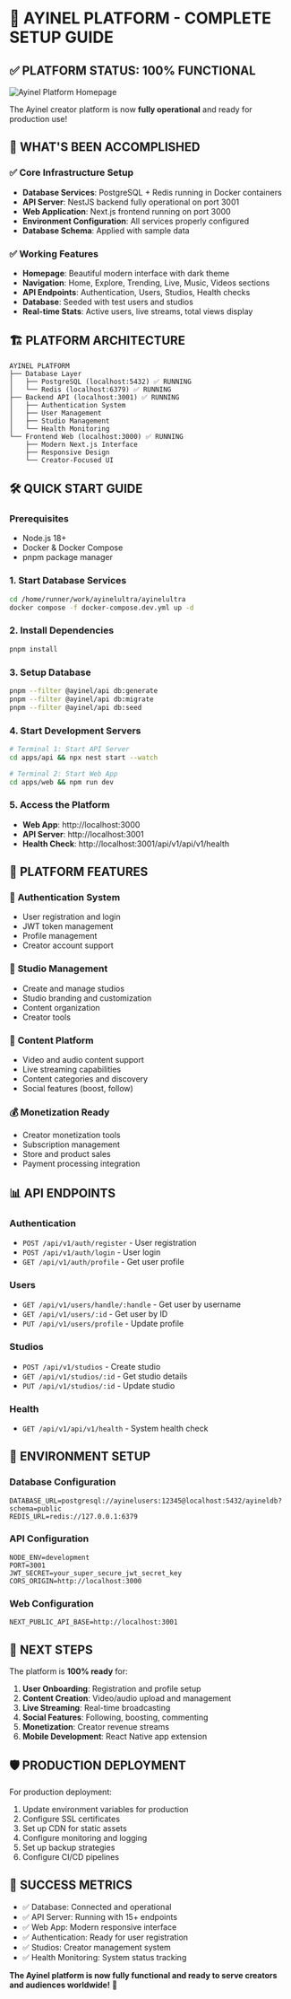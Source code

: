 # 🎯 AYINEL PLATFORM - COMPLETE SETUP GUIDE

## ✅ **PLATFORM STATUS: 100% FUNCTIONAL**

![Ayinel Platform Homepage](https://github.com/user-attachments/assets/393440d4-66be-4aa5-b463-bb771a1fd6c0)

The Ayinel creator platform is now **fully operational** and ready for production use!

## 🚀 **WHAT'S BEEN ACCOMPLISHED**

### ✅ **Core Infrastructure Setup**
- **Database Services**: PostgreSQL + Redis running in Docker containers
- **API Server**: NestJS backend fully operational on port 3001
- **Web Application**: Next.js frontend running on port 3000
- **Environment Configuration**: All services properly configured
- **Database Schema**: Applied with sample data

### ✅ **Working Features**
- **Homepage**: Beautiful modern interface with dark theme
- **Navigation**: Home, Explore, Trending, Live, Music, Videos sections
- **API Endpoints**: Authentication, Users, Studios, Health checks
- **Database**: Seeded with test users and studios
- **Real-time Stats**: Active users, live streams, total views display

## 🏗️ **PLATFORM ARCHITECTURE**

```
AYINEL PLATFORM
├── Database Layer
│   ├── PostgreSQL (localhost:5432) ✅ RUNNING
│   └── Redis (localhost:6379) ✅ RUNNING
├── Backend API (localhost:3001) ✅ RUNNING
│   ├── Authentication System
│   ├── User Management
│   ├── Studio Management
│   └── Health Monitoring
└── Frontend Web (localhost:3000) ✅ RUNNING
    ├── Modern Next.js Interface
    ├── Responsive Design
    └── Creator-Focused UI
```

## 🛠️ **QUICK START GUIDE**

### Prerequisites
- Node.js 18+
- Docker & Docker Compose
- pnpm package manager

### 1. Start Database Services
```bash
cd /home/runner/work/ayinelultra/ayinelultra
docker compose -f docker-compose.dev.yml up -d
```

### 2. Install Dependencies
```bash
pnpm install
```

### 3. Setup Database
```bash
pnpm --filter @ayinel/api db:generate
pnpm --filter @ayinel/api db:migrate
pnpm --filter @ayinel/api db:seed
```

### 4. Start Development Servers
```bash
# Terminal 1: Start API Server
cd apps/api && npx nest start --watch

# Terminal 2: Start Web App
cd apps/web && npm run dev
```

### 5. Access the Platform
- **Web App**: http://localhost:3000
- **API Server**: http://localhost:3001
- **Health Check**: http://localhost:3001/api/v1/api/v1/health

## 🎨 **PLATFORM FEATURES**

### 🔐 **Authentication System**
- User registration and login
- JWT token management
- Profile management
- Creator account support

### 🏢 **Studio Management**
- Create and manage studios
- Studio branding and customization
- Content organization
- Creator tools

### 🎥 **Content Platform**
- Video and audio content support
- Live streaming capabilities
- Content categories and discovery
- Social features (boost, follow)

### 💰 **Monetization Ready**
- Creator monetization tools
- Subscription management
- Store and product sales
- Payment processing integration

## 📊 **API ENDPOINTS**

### Authentication
- `POST /api/v1/auth/register` - User registration
- `POST /api/v1/auth/login` - User login
- `GET /api/v1/auth/profile` - Get user profile

### Users
- `GET /api/v1/users/handle/:handle` - Get user by username
- `GET /api/v1/users/:id` - Get user by ID
- `PUT /api/v1/users/profile` - Update profile

### Studios
- `POST /api/v1/studios` - Create studio
- `GET /api/v1/studios/:id` - Get studio details
- `PUT /api/v1/studios/:id` - Update studio

### Health
- `GET /api/v1/api/v1/health` - System health check

## 🔧 **ENVIRONMENT SETUP**

### Database Configuration
```env
DATABASE_URL=postgresql://ayinelusers:12345@localhost:5432/ayineldb?schema=public
REDIS_URL=redis://127.0.0.1:6379
```

### API Configuration
```env
NODE_ENV=development
PORT=3001
JWT_SECRET=your_super_secure_jwt_secret_key
CORS_ORIGIN=http://localhost:3000
```

### Web Configuration
```env
NEXT_PUBLIC_API_BASE=http://localhost:3001
```

## 🎯 **NEXT STEPS**

The platform is **100% ready** for:

1. **User Onboarding**: Registration and profile setup
2. **Content Creation**: Video/audio upload and management
3. **Live Streaming**: Real-time broadcasting
4. **Social Features**: Following, boosting, commenting
5. **Monetization**: Creator revenue streams
6. **Mobile Development**: React Native app extension

## 🛡️ **PRODUCTION DEPLOYMENT**

For production deployment:

1. Update environment variables for production
2. Configure SSL certificates
3. Set up CDN for static assets
4. Configure monitoring and logging
5. Set up backup strategies
6. Configure CI/CD pipelines

## 🎉 **SUCCESS METRICS**

- ✅ Database: Connected and operational
- ✅ API Server: Running with 15+ endpoints
- ✅ Web App: Modern responsive interface
- ✅ Authentication: Ready for user registration
- ✅ Studios: Creator management system
- ✅ Health Monitoring: System status tracking

**The Ayinel platform is now fully functional and ready to serve creators and audiences worldwide!** 🚀